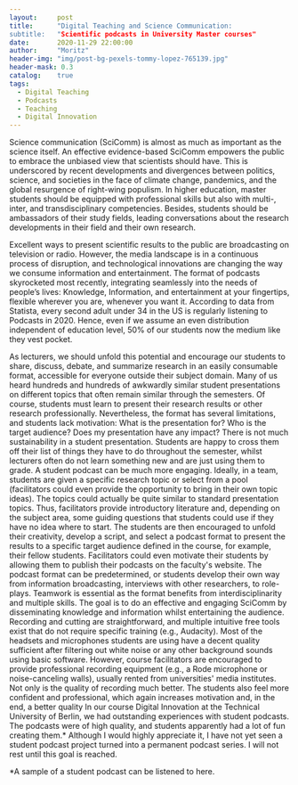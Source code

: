```yaml
---
layout:     post
title:      "Digital Teaching and Science Communication: 
subtitle:   "Scientific podcasts in University Master courses"
date:       2020-11-29 22:00:00
author:     "Moritz"
header-img: "img/post-bg-pexels-tommy-lopez-765139.jpg"
header-mask: 0.3
catalog:    true
tags:
  - Digital Teaching
  - Podcasts
  - Teaching
  - Digital Innovation
---
```

Science communication (SciComm) is almost as much as important as the science itself. An effective evidence-based SciComm empowers the public to embrace the unbiased view that scientists should have. This is underscored by recent developments and divergences between politics, science, and societies in the face of climate change, pandemics, and the global resurgence of right-wing populism. In higher education, master students should be equipped with professional skills but also with multi-, inter, and transdisciplinary competencies. Besides, students should be ambassadors of their study fields, leading conversations about the research developments in their field and their own research.

Excellent ways to present scientific results to the public are broadcasting on television or radio.
However, the media landscape is in a continuous process of disruption, and technological innovations are changing the way we consume information and entertainment. The format of podcasts skyrocketed most recently, integrating seamlessly into the needs of people’s lives: Knowledge, Information, and entertainment at your fingertips, flexible wherever you are, whenever you want it. 
According to data from Statista, every second adult under 34 in the US is regularly listening to Podcasts in 2020. Hence, even if we assume an even distribution independent of education level, 50% of our students now the medium like they vest pocket. 

As lecturers, we should unfold this potential and encourage our students to share, discuss, debate, and summarize research in an easily consumable format, accessible for everyone outside their subject domain. Many of us heard hundreds and hundreds of awkwardly similar student presentations on different topics that often remain similar through the semesters. Of course, students must learn to present their research results or other research professionally. Nevertheless, the format has several limitations, and students lack motivation: What is the presentation for? Who is the target audience? Does my presentation have any impact? There is not much sustainability in a student presentation. Students are happy to cross them off their list of things they have to do throughout the semester, whilst lecturers often do not learn something new and are just using them to grade.
A student podcast can be much more engaging. Ideally, in a team, students are given a specific research topic or select from a pool (facilitators could even provide the opportunity to bring in their own topic ideas). The topics could actually be quite similar to standard presentation topics. Thus, facilitators provide introductory literature and, depending on the subject area, some guiding questions that students could use if they have no idea where to start. The students are then encouraged to unfold their creativity, develop a script, and select a podcast format to present the results to a specific target audience defined in the course, for example, their fellow students. Facilitators could even motivate their students by allowing them to publish their podcasts on the faculty's website. 
The podcast format can be predetermined, or students develop their own way from information broadcasting, interviews with other researchers, to role-plays. Teamwork is essential as the format benefits from interdisciplinarity and multiple skills. The goal is to do an effective and engaging SciComm by disseminating knowledge and information whilst entertaining the audience.
Recording and cutting are straightforward, and multiple intuitive free tools exist that do not require specific training (e.g., Audacity). Most of the headsets and microphones students are using have a decent quality sufficient after filtering out white noise or any other background sounds using basic software. However, course facilitators are encouraged to provide professional recording equipment (e.g., a Rode microphone or noise-canceling walls), usually rented from universities' media institutes. Not only is the quality of recording much better. The students also feel more confident and professional, which again increases motivation and, in the end, a better quality
In our course Digital Innovation at the Technical University of Berlin, we had outstanding experiences with student podcasts. The podcasts were of high quality, and students apparently had a lot of fun creating them.* Although I would highly appreciate it, I have not yet seen a student podcast project turned into a permanent podcast series. I will not rest until this goal is reached.


*A sample of a student podcast can be listened to here.

